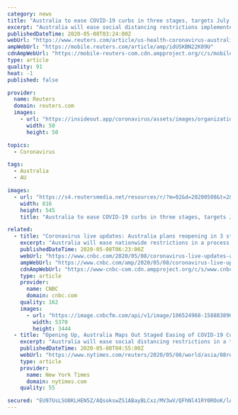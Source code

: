 ```yaml
---
category: news
title: "Australia to ease COVID-19 curbs in three stages, targets July for full removal"
excerpt: "Australia will ease social distancing restrictions implemented to slow the spread of the coronavirus in a three-step process, Prime Minister Scott Morrison said on Friday, with the aim of removing all curbs by July."
publishedDateTime: 2020-05-08T03:24:00Z
webUrl: "https://www.reuters.com/article/us-health-coronavirus-australia-idUSKBN22K09U"
ampWebUrl: "https://mobile.reuters.com/article/amp/idUSKBN22K09U"
cdnAmpWebUrl: "https://mobile-reuters-com.cdn.ampproject.org/c/s/mobile.reuters.com/article/amp/idUSKBN22K09U"
type: article
quality: 91
heat: -1
published: false

provider:
  name: Reuters
  domain: reuters.com
  images:
    - url: "https://insideout.app/coronavirus/assets/images/organizations/reuters.com-50x50.jpg"
      width: 50
      height: 50

topics:
  - Coronavirus

tags:
  - Australia
  - AU

images:
  - url: "https://s4.reutersmedia.net/resources/r/?m=02&d=20200508&t=2&i=1517891489&w=&fh=545px&fw=&ll=&pl=&sq=&r=LYNXMPEG47058"
    width: 816
    height: 545
    title: "Australia to ease COVID-19 curbs in three stages, targets July for full removal"

related:
  - title: "Coronavirus live updates: Australia plans reopening in 3 stages; Germany reports over 1,200 cases"
    excerpt: "Australia will ease nationwide restrictions in a process comprising three stages, its Prime Minister Scott Morrison said on Friday."
    publishedDateTime: 2020-05-08T06:23:00Z
    webUrl: "https://www.cnbc.com/2020/05/08/coronavirus-live-updates-asia-europe.html"
    ampWebUrl: "https://www.cnbc.com/amp/2020/05/08/coronavirus-live-updates-asia-europe.html"
    cdnAmpWebUrl: "https://www-cnbc-com.cdn.ampproject.org/c/s/www.cnbc.com/amp/2020/05/08/coronavirus-live-updates-asia-europe.html"
    type: article
    provider:
      name: CNBC
      domain: cnbc.com
    quality: 162
    images:
      - url: "https://image.cnbcfm.com/api/v1/image/106524968-1588838965779gettyimages-1208218734.jpeg?v=1588924424"
        width: 5370
        height: 3444
  - title: "Opening Up, Australia Maps Out Staged Easing of COVID-19 Curbs"
    excerpt: "Australia will ease social distancing restrictions in a three-step process, Prime Minister Scott Morrison said on Friday, as Canberra aims to remove all curbs by July and get nearly 1 million people back to work amid a decline in coronavirus cases."
    publishedDateTime: 2020-05-08T04:55:00Z
    webUrl: "https://www.nytimes.com/reuters/2020/05/08/world/asia/08reuters-health-coronavirus-australia.html"
    type: article
    provider:
      name: New York Times
      domain: nytimes.com
    quality: 55

secured: "EU97UsLSU8KLHEN5Z/AQsokswZS1ABayBLCxz/MV3wV/QFhNl41RY0ROoK/lAr2+BCTATfbTkksvBt8mLbGE/4fwekJjU49q3kd5Gv2OTNJPeCboKCWKwfXYyRul0l/JG6NRMKJV18WAY2JK1fzp6P48nZIWQXuu5ezfeT+YcXc724XGLlUlj7lqe5H9Q1ZnensoJAqxWEcTzsIUAJn1nQSJOMcxXh2VMUX2Z/JQLoWkWcojsVS8W9qUBplwkAq7mBrYC1vIgrNvMJhXxnpWFUEwL85RMpFz+vEc/siG9R8CK42dAgU5564UdFgxcl673ZP5ufTZRcp4/shiU3Ui/t7zQk7eIfYhKZZQzeR+Mlxe1Sn7itvesWlf2f+xTCRHgAm/HUuWaEsFf8kNDK5nj7kIizMlVTlqJqnZWJBqEB3MRePIiRlYxmrXL4Dzod5dDBaVu5tpquYYWGBlFYXQLDu0yI7iuLv9QveQQ+xhHGs=;4iHlZRE/A5V0cNnYe/F0iQ=="
---
```


